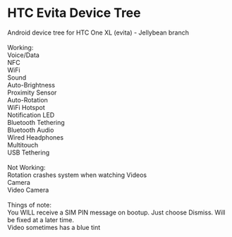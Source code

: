 HTC Evita Device Tree
========================
Android device tree for HTC One XL (evita) - Jellybean branch<br><br>
Working:<br>
Voice/Data<br>
NFC<br>
WiFi<br>
Sound<br>
Auto-Brightness<br>
Proximity Sensor<br>
Auto-Rotation<br>
WiFi Hotspot<br>
Notification LED<br>
Bluetooth Tethering<br>
Bluetooth Audio<br>
Wired Headphones<br>
Multitouch<br>
USB Tethering<br>
<br>
Not Working:<br>
Rotation crashes system when watching Videos<br>
Camera<br>
Video Camera<br>
<br>
Things of note:<br>
You WILL receive a SIM PIN message on bootup. Just choose Dismiss. Will be fixed at a later time.<br>
Video sometimes has a blue tint<br>
